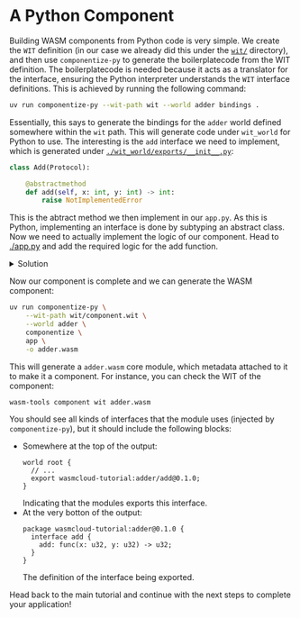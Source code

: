 # A Python Component

Building WASM components from Python code is very simple. We create the `WIT` definition (in our
case we already did this under the [`wit/`](./wit/) directory), and then use `componentize-py` to
generate the boilerplatecode from the WIT definition. The boilerplatecode is needed because it acts
as a translator for the interface, ensuring the Python interpreter understands the `WIT` interface
definitions. This is achieved by running the following command:

```sh
uv run componentize-py --wit-path wit --world adder bindings .
```

Essentially, this says to generate the bindings for the `adder` world defined somewhere within the
`wit` path. This will generate code under `wit_world` for Python to use. The interesting is the
`add` interface we need to implement, which is generated under
[`./wit_world/exports/__init__.py`](./wit_world/exports/__init__.py):

```py
class Add(Protocol):

    @abstractmethod
    def add(self, x: int, y: int) -> int:
        raise NotImplementedError
```

This is the abtract method we then implement in our `app.py`. As this is Python, implementing an
interface is done by subtyping an abstract class. Now we need to actually implement the logic of our
component. Head to [./app.py](./app.py) and add the required logic for the add function.

<details>
    <summary>Solution</summary>

```py
class Add(exports.Add):
    def add(self, x: int, y: int) -> int:
        return x + y
```

</details>

Now our component is complete and we can generate the WASM component:

```sh
uv run componentize-py \
    --wit-path wit/component.wit \
    --world adder \
    componentize \
    app \
    -o adder.wasm
```

This will generate a `adder.wasm` core module, which metadata attached to it to make it a component.
For instance, you can check the WIT of the component:

```sh
wasm-tools component wit adder.wasm
```

You should see all kinds of interfaces that the module uses (injected by `componentize-py`), but it
should include the following blocks:

- Somewhere at the top of the output:
  ```wit
  world root {
    // ...
    export wasmcloud-tutorial:adder/add@0.1.0;
  }
  ```
  Indicating that the modules exports this interface.
- At the very botton of the output:
  ```wit
  package wasmcloud-tutorial:adder@0.1.0 {
    interface add {
      add: func(x: u32, y: u32) -> u32;
    }
  }
  ```
  The definition of the interface being exported.

Head back to the main tutorial and continue with the next steps to complete your application!
